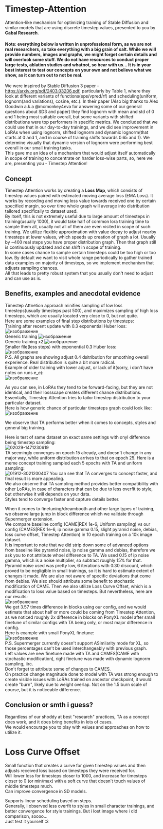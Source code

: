 # Timestep-Attention  
Attention-like mechanism for optimizing training of Stable Diffusion and similar models that are using discrete timestep values, presented to you by **Cabal Research**.  
  
#### Note: everything below is written in unprofessional form, as we are not real researchers, so take everything with a big grain of salt. While we will provide numbers, images and graphs, we might forget certain details and will overlook some stuff. We do not have resources to conduct proper large tests, ablation studies and whatnot, so bear with us... It is in your best interest to test our concepts on your own and not believe what we show, as it can turn out to not be real.  

We were inspired by Stable Diffusion 3 paper - https://arxiv.org/pdf/2403.03206.pdf, particularly by Table 1, where they look at different variants of functions(eps/vpred/rf) and scheduling(uniform, lognorm(and variations), cosine, etc.). In their paper (Also big thanks to Alex Goodwin a.k.a @mcmonkey4eva  for answering some of our general questions about SD3 and paper) they find lognorm with mean and std of 0 and 1 being most suitable overall, but some variants with shifted distributions were top performers in specific metrics. We concluded that we could use that in our day-to-day trainings, and we did see improvement in LoRAs when using lognorm, shifted lognorm and dynamic lognorm(that starts at 0 and 1, and in course of training shifts towards 0.65 and 1). We determine visually that dynamic version of lognorm were performing best overall in our small training tasks.  
This gave me an idea of a mechanism that would adjust itself automatically in scope of training to concentrate on harder loss-wise parts, so, here we are, presenting you - Timestep Attention!  
## Concept  
Timestep Attention works by creating a **Loss Map**, which consists of timestep values paired with estimated moving average loss (EMA Loss). It works by recording and moving loss value towards received one by certain specified margin, so over time whole graph will average into distribution tailored specifically to dataset used.  
By itself, this is not extremely useful due to large amount of timesteps in training(usually 1000), it would take half of common lora training time to sample them all, usually not all of them are even visited in scope of such training. We utilize flexible approximation with value decay to adjust nearby timesteps at lower values, which speeds up creation of graph a lot. Usually by ~400 real steps you have proper distribution graph. Then that graph still is continuously updated and can shift in scope of training.  
In some cases chance to sample certain timesteps could be too high or too low. By default we want to visit whole range periodically to gather trained data examples on majority of timesteps, so we implement mechanism that adjusts sampling chances.  
All that leads to pretty robust system that you usually don't need to adjust and can use as is.
## Benefits, examples and anecdotal evidence  
Timestep Attnetion approach minifies sampling of low loss timesteps(usually timesteps past 500), and maximizes sampling of high loss timesteps, which are usually located very close to 0, but not quite.  
Here are some examples of final step distributions by timesteps:  
Training after recent update with 0.3 exponential Huber loss:
![изображение](https://github.com/Anzhc/Timestep-Attention/assets/133806049/6344f871-a8d5-43ae-aae5-e59fda175751)  
Generic training
![изображение](https://github.com/Anzhc/Timestep-Attention/assets/133806049/6288b32f-97b5-4869-b5dd-b0c21a36e19f)  
Generic training x2
![изображение](https://github.com/Anzhc/Timestep-Attention/assets/133806049/dc6c688a-5d98-41f3-a8fc-8625599f5de7)  
Smaller file(less steps) with exponential 0.3 Huber loss:  
![изображение](https://github.com/Anzhc/Timestep-Attention/assets/133806049/ab646c36-9802-4a02-a8c6-4fea56347bb5)  
P.S. All graphs are showing adjust 0.4 dsitribution for smoothing overall experience. Real distribution is quite a bit more radical.  
Example of older training with lower adjust, or lack of it(sorry, i don't have notes on runs e_e):  
![изображение](https://github.com/Anzhc/Timestep-Attention/assets/133806049/0fb16d00-2783-4219-857a-9c0eb7ec99ad)

As you can see, in LoRAs they tend to be forward-facing, but they are not identical, and their lossscape creates different chance distributions. Essentially, Timestep Attention tries to tailor timestep distribution to your particular dataset.  
Here is how generic chance of particular timesteps graph could look like:  
![изображение](https://github.com/Anzhc/Timestep-Attention/assets/133806049/c5368e3c-c074-45a9-a929-e49808f87618)  

We observe that TA performs better when it comes to concepts, styles and general big training.  

Here is test of same dataset on exact same settings with onyl difference being timestep sampling:  
![02029-1471230619](https://github.com/Anzhc/Timestep-Attention-and-other-shenanigans/assets/133806049/f589e298-397c-4c7a-a8b8-6230781c8d39)  
TA seemingly converges on epoch 15 already, and doesn't change in any major way, while uniform distribution arrives to that on epoch 25.
Here is a meme concept training sampled each 5 epochs with TA and uniform sampling:  
![01912-3021200407](https://github.com/Anzhc/Timestep-Attention/assets/133806049/decf0a08-de7f-493e-ac0b-60780b65a37d)
You can see that TA converges to concept faster, and final result is more appealing.  
We also observe that TA sampling method provides better compatibility with other LoRAs, in case of characters that can be due to less overfit to style, but otherwise it will depends on your data.  
Styles tend to converge faster and capture details better.  

When it comes to finetuning/dreambooth and other large types of training, we observe large jump in block difference which we validate through Supermerger extension.  
We compare baseline config (CAME|REX 1e-6, Uniform sampling) vs our config (CAMES|REX 1e-6, ip noise gamma 0.15, slight pyramid noise, debias, loss curve offset, Timestep Attention) in 10 epoch training on a 10k image dataset.  
It is important to note that we did strip down some of advanced options from baseline like pyramid noise, ip noise gamma and debias, therefore we ask you to not attribute whoel difference to TA. We used 0.15 of ip noise gamma, which is a noise multiplier, so subtract roughly 15% for that. Pyramid noise used was pretty low, 6 iterations with 0.30 discount, which proved to be negligible in small trainings, so it is hard to estimate extent of changes it made. We are also not aware of specific deviations that come from debias. We also should attribute some benefit to stochastic modification of CAME. Then we also utilize Loss Curve Offset, which is a modification to loss value based on timesteps. But nevertheless, here are our results:  
![изображение](https://github.com/Anzhc/Timestep-Attention/assets/133806049/a4ce2821-f809-42c7-87a5-0d858c446809)  
We get 3.57 times difference in blocks using our config, and we would estimate that about half or more could be coming from Timestep Attention, as we noticed roughly 2x difference in blocks on PonyXL model after small finetune of similar configs with TA being only, or most major difference in config.  
Here is example with small PonyXL finetune:  
![изображение](https://github.com/Anzhc/Timestep-Attention/assets/133806049/2216e062-58f6-40a5-b522-975210e098ed)  
P.S. Supermerger currently doesn't support ASimilarity mode for XL, so those percentages can't be used interchangeably with previous graph.  
Left values are new finetune made with TA and CAMES(CAME with stochastic modification), right finetune was made with dynamic lognorm sampling, iirc.  
Don't forget to attribute some of changes to CAMES.  
On practice change magnitude done to model with TA was strong enough to create visible issues with LoRAs trained on ancestor checkpoint, it would create "burn", likely due to weight overlap. Not on the 1.5 burn scale of course, but it is noticeable difference.  

## Conclusion or smth i guess?  
Regardless of our shoddy at best "research" practices, TA as a concept does work, and it does bring benefits in lots of cases.  
We would encourage you to play with values and approaches on how to utilize it.  
  
# Loss Curve Offset  
Small function that creates a curve for given timestep values and then adjusts received loss based on timesteps they were received for.  
Will lower loss for timesteps closer to 1000, and increase for timesteps closer to 0 (or min/max) with a soft curve that doesn't touch values of middle timesteps much.  
Can improve convergence in SD models.  
  
Supports linear scheduling based on steps.  
Generally, i observed less overfit to styles in small character trainings, and better convergence for style trainings. But i lost image where i did comparison, soooo...  
Just test it yourself :3
